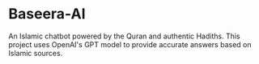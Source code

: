 # Baseera-AI

An Islamic chatbot powered by the Quran and authentic Hadiths. This project uses OpenAI's GPT model to provide accurate answers based on Islamic sources.

